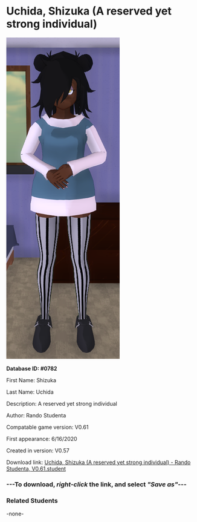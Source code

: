 # Uchida, Shizuka (A reserved yet strong individual)

<img src="../../Files/Images/Uchida, Shizuka (A reserved yet strong individual).png" title="Uchida, Shizuka (A reserved yet strong individual) - Rando Studenta, V0.61">

**Database ID: #0782**

First Name: Shizuka

Last Name: Uchida

Description: A reserved yet strong individual

Author: Rando Studenta

Compatable game version: V0.61

First appearance: 6/16/2020

Created in version: V0.57

Download link: <a href="https://raw.githubusercontent.com/Arbiter1223/Daigaku-Gurashi-Custom-Students/master/Files/Student%20Files/Uchida%2C%20Shizuka%20(A%20reserved%20yet%20strong%20individual)%20-%20Rando%20Studenta%2C%20V0.61.student">Uchida, Shizuka (A reserved yet strong individual) - Rando Studenta, V0.61.student</a>

### ---**To download, _right-click_ the link, and select _"Save as"_**---

### Related Students

-none-
